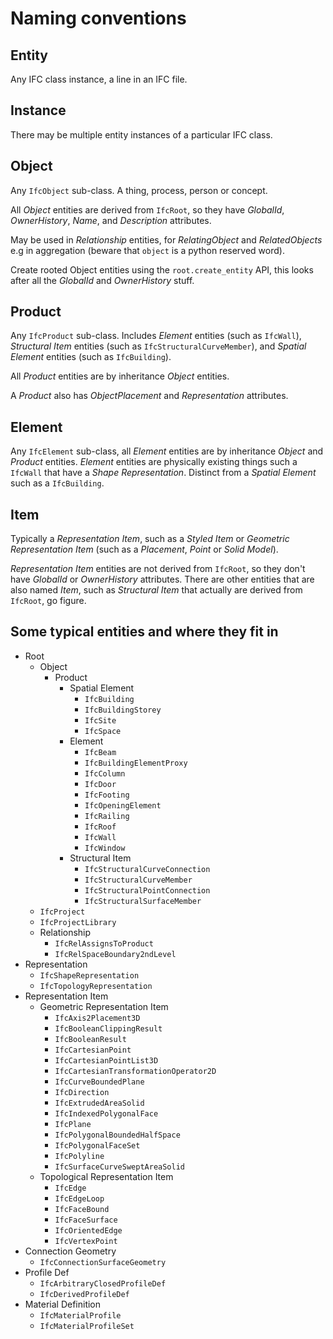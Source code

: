 # Naming conventions

## Entity

Any IFC class instance, a line in an IFC file.

## Instance

There may be multiple entity instances of a particular IFC class.

## Object

Any `IfcObject` sub-class. A thing, process, person or concept.

All *Object* entities are derived from `IfcRoot`, so they have
*GlobalId*, *OwnerHistory*, *Name*, and *Description* attributes.

May be used in *Relationship* entities, for *RelatingObject* and
*RelatedObjects* e.g in aggregation (beware that `object` is a python
reserved word).

Create rooted Object entities using the `root.create_entity` API, this looks
after all the *GlobalId* and *OwnerHistory* stuff.

## Product

Any `IfcProduct` sub-class. Includes *Element* entities (such as
`IfcWall`), *Structural Item* entities (such as
`IfcStructuralCurveMember`), and *Spatial Element* entities (such as
`IfcBuilding`).

All *Product* entities are by inheritance *Object* entities.

A *Product* also has *ObjectPlacement* and *Representation* attributes.

## Element

Any `IfcElement` sub-class, all *Element* entities are by inheritance
*Object* and *Product* entities. *Element* entities are physically
existing things such a `IfcWall` that have a *Shape Representation*.
Distinct from a *Spatial Element* such as a `IfcBuilding`.

## Item

Typically a *Representation Item*, such as a *Styled Item* or *Geometric
Representation Item* (such as a *Placement*, *Point* or *Solid Model*).

*Representation Item* entities are not derived from `IfcRoot`, so they
don't have *GlobalId* or *OwnerHistory* attributes. There are other
entities that are also named *Item*, such as *Structural Item* that
actually are derived from `IfcRoot`, go figure.

## Some typical entities and where they fit in

- Root
    - Object
        - Product
            - Spatial Element
                - `IfcBuilding`
                - `IfcBuildingStorey`
                - `IfcSite`
                - `IfcSpace`
            - Element
                - `IfcBeam`
                - `IfcBuildingElementProxy`
                - `IfcColumn`
                - `IfcDoor`
                - `IfcFooting`
                - `IfcOpeningElement`
                - `IfcRailing`
                - `IfcRoof`
                - `IfcWall`
                - `IfcWindow`
            - Structural Item
                - `IfcStructuralCurveConnection`
                - `IfcStructuralCurveMember`
                - `IfcStructuralPointConnection`
                - `IfcStructuralSurfaceMember`
    - `IfcProject`
    - `IfcProjectLibrary`
    - Relationship
        - `IfcRelAssignsToProduct`
        - `IfcRelSpaceBoundary2ndLevel`
- Representation
    - `IfcShapeRepresentation`
    - `IfcTopologyRepresentation`
- Representation Item
    - Geometric Representation Item
        - `IfcAxis2Placement3D`
        - `IfcBooleanClippingResult`
        - `IfcBooleanResult`
        - `IfcCartesianPoint`
        - `IfcCartesianPointList3D`
        - `IfcCartesianTransformationOperator2D`
        - `IfcCurveBoundedPlane`
        - `IfcDirection`
        - `IfcExtrudedAreaSolid`
        - `IfcIndexedPolygonalFace`
        - `IfcPlane`
        - `IfcPolygonalBoundedHalfSpace`
        - `IfcPolygonalFaceSet`
        - `IfcPolyline`
        - `IfcSurfaceCurveSweptAreaSolid`
    - Topological Representation Item
        - `IfcEdge`
        - `IfcEdgeLoop`
        - `IfcFaceBound`
        - `IfcFaceSurface`
        - `IfcOrientedEdge`
        - `IfcVertexPoint`
- Connection Geometry
    - `IfcConnectionSurfaceGeometry`
- Profile Def
    - `IfcArbitraryClosedProfileDef`
    - `IfcDerivedProfileDef`
- Material Definition
    - `IfcMaterialProfile`
    - `IfcMaterialProfileSet`
